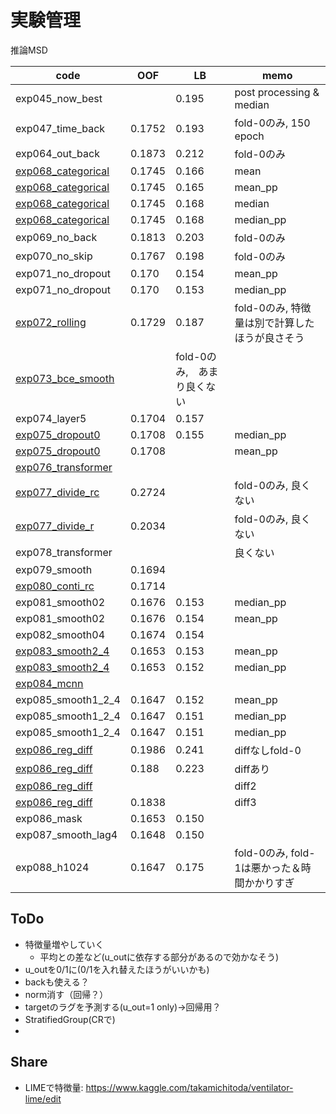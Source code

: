 # 実験管理

推論MSD

|code|OOF|LB|memo|
|--|--|--|--|
|exp045_now_best||0.195|post processing & median|
|exp047_time_back|0.1752|0.193|fold-0のみ, 150 epoch|
|exp064_out_back|0.1873|0.212|fold-0のみ|
|[exp068_categorical]|0.1745|0.166|mean|
|[exp068_categorical]|0.1745|0.165|mean_pp|
|[exp068_categorical]|0.1745|0.168|median|
|[exp068_categorical]|0.1745|0.168|median_pp|
|exp069_no_back|0.1813|0.203|fold-0のみ|
|exp070_no_skip|0.1767|0.198|fold-0のみ|
|exp071_no_dropout|0.170|0.154|mean_pp|
|exp071_no_dropout|0.170|0.153|median_pp|
|[exp072_rolling]|0.1729|0.187|fold-0のみ, 特徴量は別で計算したほうが良さそう|
|[exp073_bce_smooth]||fold-0のみ,　あまり良くない|
|exp074_layer5|0.1704|0.157||
|[exp075_dropout0]|0.1708|0.155|median_pp|
|[exp075_dropout0]|0.1708||mean_pp|
|[exp076_transformer]||||
|[exp077_divide_rc]|0.2724||fold-0のみ, 良くない|
|[exp077_divide_r]|0.2034||fold-0のみ, 良くない|
|exp078_transformer|||良くない|
|exp079_smooth|0.1694|||
|[exp080_conti_rc]|0.1714|||
|exp081_smooth02|0.1676|0.153|median_pp|
|exp081_smooth02|0.1676|0.154|mean_pp|
|exp082_smooth04|0.1674|0.154||
|[exp083_smooth2_4]|0.1653|0.153|mean_pp|
|[exp083_smooth2_4]|0.1653|0.152|median_pp|
|[exp084_mcnn]||||
|exp085_smooth1_2_4|0.1647|0.152|mean_pp|
|exp085_smooth1_2_4|0.1647|0.151|median_pp|
|exp085_smooth1_2_4|0.1647|0.151|median_pp|
|[exp086_reg_diff]|0.1986|0.241|diffなしfold-0|
|[exp086_reg_diff]|0.188|0.223|diffあり|
|[exp086_reg_diff]|||diff2|
|[exp086_reg_diff]|0.1838||diff3|
|exp086_mask|0.1653|0.150||
|exp087_smooth_lag4|0.1648|0.150||
|exp088_h1024|0.1647|0.175|fold-0のみ, fold-1は悪かった＆時間かかりすぎ|


## ToDo
- 特徴量増やしていく
  - 平均との差など(u_outに依存する部分があるので効かなそう)
- u_outを0/1に(0/1を入れ替えたほうがいいかも)
- backも使える？
- norm消す（回帰？）
- targetのラグを予測する(u_out=1 only)→回帰用？
- StratifiedGroup(CRで)
- 
## Share
- LIMEで特徴量: https://www.kaggle.com/takamichitoda/ventilator-lime/edit

[exp068_categorical]:https://www.kaggle.com/takamichitoda/ventilator-train-classification/notebook?scriptVersionId=76446772
[exp072_rolling]:https://github.com/trtd56/VentilatorPressurePrediction/blob/03a0f142a306d867fc6cb730c2804ba642e22806/src/ventilatorlstm.py
[exp073_bce_smooth]:https://github.com/trtd56/VentilatorPressurePrediction/blob/e0e9e2deed91d82bfe3c482209024de209487515/src/ventilatorlstm.py
[exp075_dropout0]:https://www.kaggle.com/takamichitoda/ventilator-train-classification?scriptVersionId=76597714
[exp076_transformer]:https://github.com/trtd56/VentilatorPressurePrediction/blob/4fb4c6e244c749bbe5ee35da2bb6a01fef5b5815/src/ventilatorlstm.py
[exp077_divide_rc]:https://www.kaggle.com/takamichitoda/ventilator-train-divide-r-c/notebook?scriptVersionId=76613957
[exp077_divide_r]:https://www.kaggle.com/takamichitoda/ventilator-train-divide-r-c?scriptVersionId=76621692
[exp080_conti_rc]:https://www.kaggle.com/takamichitoda/ventilator-train-classification?scriptVersionId=76624771
[exp083_smooth2_4]:https://github.com/trtd56/VentilatorPressurePrediction/blob/2e34d395975d6ad4ef91b77f4d443fd5f12e691a/src/ventilatorlstm.py
[exp084_mcnn]:https://www.kaggle.com/takamichitoda/ventilator-train-mcnn/edit
[exp086_reg_diff]:https://www.kaggle.com/takamichitoda/fork-of-ventilator-train-classification?scriptVersionId=76820332
